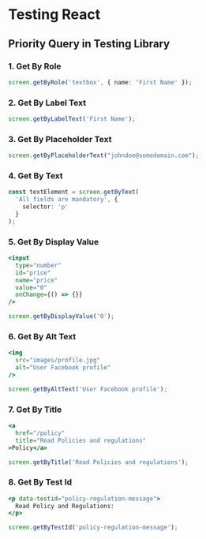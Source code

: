 # Testing React

## Priority Query in Testing Library

### 1. Get By Role

```typescript
screen.getByRole('textbox', { name: 'First Name' });
```

### 2. Get By Label Text

```typescript
screen.getByLabelText('First Name');
```

### 3. Get By Placeholder Text

```typescript
screen.getByPlaceholderText("johndoe@somedomain.com");
```

### 4. Get By Text

```typescript
const textElement = screen.getByText(
  'All fields are mandatory', {
    selector: 'p'
  }
);
```

### 5. Get By Display Value

```jsx
<input
  type="number"
  id="price"
  name="price"
  value="0"
  onChange={() => {}}
/>
```

```typescript
screen.getByDisplayValue('0');
```

### 6. Get By Alt Text

```jsx
<img
  src="images/profile.jpg"
  alt="User Facebook profile"
/>
```

```typescript
screen.getByAltText('User Facebook profile');
```

### 7. Get By Title

```jsx
<a
  href="/policy"
  title="Read Policies and regulations"
>Policy</a>
```
```typescript
screen.getByTitle('Read Policies and regulations');
```

### 8. Get By Test Id

```jsx
<p data-testid="policy-regulation-message">
  Read Policy and Regulations:
</p>
```

```typescript
screen.getByTestId('policy-regulation-message');
```